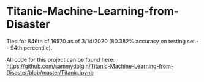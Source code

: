 # Titanic-Machine-Learning-from-Disaster
 Tied for 846th of 16570 as of 3/14/2020 (80.382% accuracy on testing set -- 94th percentile).

All code for this project can be found here: https://github.com/sammydolgin/Titanic-Machine-Learning-from-Disaster/blob/master/Titanic.ipynb
